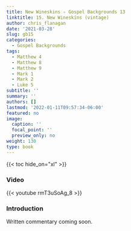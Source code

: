 ```yaml
---
title: New Wineskins ✧ Gospel Backgrounds 13
linktitle: 15. New Wineskins (vintage)
author: chris_flanagan
date: '2021-03-28'
slug: gb15
categories:
  - Gospel Backgrounds
tags:
  - Matthew 4
  - Matthew 8
  - Matthew 9
  - Mark 1
  - Mark 2
  - Luke 5
subtitle: ''
summary: ''
authors: []
lastmod: '2022-01-11T09:57:34-06:00'
featured: no
image:
  caption: ''
  focal_point: ''
  preview_only: no
weight: 130
type: book
---
```


{{< toc hide_on="xl" >}}

### Video

{{< youtube rmT3uSoAg_8 >}}



### Introduction 

Written commentary coming soon.
